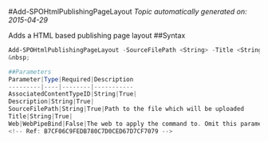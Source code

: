 #Add-SPOHtmlPublishingPageLayout
*Topic automatically generated on: 2015-04-29*

Adds a HTML based publishing page layout
##Syntax
```powershell
Add-SPOHtmlPublishingPageLayout -SourceFilePath <String> -Title <String> -Description <String> -AssociatedContentTypeID <String> [-Web <WebPipeBind>]```
&nbsp;

##Parameters
Parameter|Type|Required|Description
---------|----|--------|-----------
AssociatedContentTypeID|String|True|
Description|String|True|
SourceFilePath|String|True|Path to the file which will be uploaded
Title|String|True|
Web|WebPipeBind|False|The web to apply the command to. Omit this parameter to use the current web.
<!-- Ref: B7CF06C9FEDB780C7D0CED67D7CF7079 -->